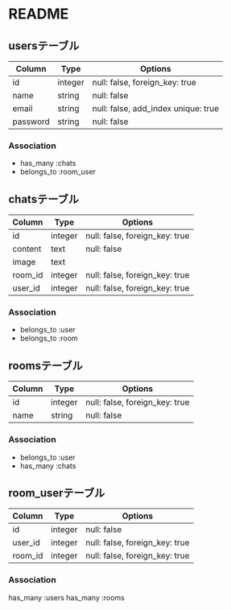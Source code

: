 # README

## usersテーブル
|Column|Type|Options|
|------|----|-------|
|id      |integer|null: false, foreign_key: true|
|name    |string |null: false|
|email   |string |null: false, add_index unique: true|
|password|string |null: false|

### Association
- has_many   :chats
- belongs_to :room_user


## chatsテーブル
|Column|Type|Options|
|------|----|-------|
|id            |integer|null: false, foreign_key: true|
|content       |text   |null: false|
|image         |text|
|room_id       |integer|null: false, foreign_key: true|
|user_id       |integer|null: false, foreign_key: true|


### Association
- belongs_to :user
- belongs_to :room


## roomsテーブル
|Column|Type|Options|
|------|----|-------|
|id        |integer|null: false, foreign_key: true|
|name |string|null: false|

### Association
- belongs_to :user
- has_many   :chats


## room_userテーブル
|Column|Type|Options|
|------|----|-------|
|id|integer|null: false|
|user_id|integer|null: false, foreign_key: true|
|room_id|integer|null: false, foreign_key: true|


### Association
has_many :users
has_many :rooms
